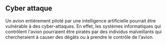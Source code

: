 
## __Cyber attaque__

Un avion entièrement piloté par une intelligence artificielle pourrait être vulnérable à des cyber-attaques. En effet, les systèmes informatiques qui contrôlent l'avion pourraient être piratés par des individus malveillants qui chercheraient à causer des dégâts ou à prendre le contrôle de l'avion.

